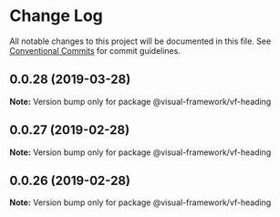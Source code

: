 # Change Log

All notable changes to this project will be documented in this file.
See [Conventional Commits](https://conventionalcommits.org) for commit guidelines.

## 0.0.28 (2019-03-28)

**Note:** Version bump only for package @visual-framework/vf-heading





## 0.0.27 (2019-02-28)

**Note:** Version bump only for package @visual-framework/vf-heading





## 0.0.26 (2019-02-28)

**Note:** Version bump only for package @visual-framework/vf-heading
